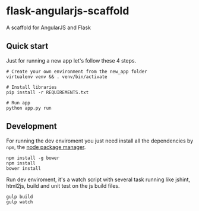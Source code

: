 flask-angularjs-scaffold
========================

A scaffold for AngularJS and Flask

## Quick start
Just for running a new app let's follow these 4 steps.
```shell
# Create your own environment from the new_app folder
virtualenv venv && . venv/bin/activate

# Install libraries
pip install -r REQUIREMENTS.txt

# Run app 
python app.py run
```

## Development
For running the dev enviroment you just need install
all the dependencies by `npm`, the [node package manager][npm-site]. 

```
npm install -g bower
npm install
bower install
```

Run dev enviroment, it's a watch script with several task running
like jshint, html2js, build and unit test on the js build files.
```
gulp build
gulp watch
```

[npm-site]: https://www.npmjs.org/
